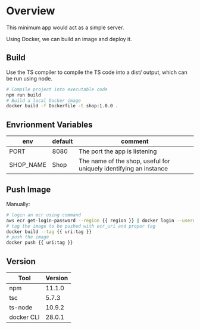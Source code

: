 # Overview

This minimum app would act as a simple server.

Using Docker, we can build an image and deploy it.

## Build

Use the TS compiler to compile the TS code into a dist/ output, which can be run using node.

```sh
# Compile project into executable code
npm run build
# Build a local Docker image
docker build -f Dockerfile -t shop:1.0.0 .
```

## Envrionment Variables

| env       | default | comment                                                           |
| --------- | ------- | ----------------------------------------------------------------- |
| PORT      | 8080    | The port the app is listening                                     |
| SHOP_NAME | Shop    | The name of the shop, useful for uniquely identifying an instance |

## Push Image

Manually:
```sh
# login an ecr using command
aws ecr get-login-password --region {{ region }} | docker login --username AWS --password-stdin {{ ecr_uri }}
# tag the image to be pushed with ecr_uri and proper tag
docker build --tag {{ uri:tag }}
# push the image
docker push {{ uri:tag }}
```

## Version

| Tool       | Version |
| ---------- | ------- |
| npm        | 11.1.0  |
| tsc        | 5.7.3   |
| ts-node    | 10.9.2  |
| docker CLI | 28.0.1  |
